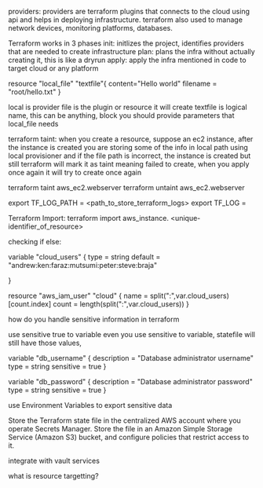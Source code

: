 providers: providers are terraform plugins that connects to the cloud using api and helps in deploying infrastructure.
terraform also used to manage network devices, monitoring platforms, databases.

Terraform works in 3 phases
init: initlizes the project, identifies providers that are needed to create infrastructure
plan:  plans the infra without actually creating it, this is like a dryrun
apply: apply the infra mentioned in code to target cloud or any platform

resource "local_file" "textfile"{
    content="Hello world"
    filename = "root/hello.txt"
}

local is provider file is the plugin or resource it will create textfile is logical name, this can be anything, block you should provide parameters that local_file needs
 

terraform taint:
when you create a resource, suppose an ec2 instance, after the instance is created you are storing some of the info in local path using local provisioner and if the file path is incorrect, the instance is created but still terraform will mark it as taint meaning failed to create, when you apply once again it will try to create once again

terraform taint aws_ec2.webserver 
terraform untaint aws_ec2.webserver

export TF_LOG_PATH = <path_to_store_terraform_logs>
export TF_LOG = <log-level>


Terraform Import:
terraform import aws_instance.<resource-name> <unique-identifier_of_resource>


checking if else:




variable "cloud_users" {
     type = string
     default = "andrew:ken:faraz:mutsumi:peter:steve:braja"
  
}

resource "aws_iam_user" "cloud" {
  name = split(":",var.cloud_users)[count.index]
  count = length(split(":",var.cloud_users))
}


how do you handle sensitive information in terraform 

use sensitive true to variable
even you use sensitive to variable, statefile will still have those values, 

variable "db_username" {
  description = "Database administrator username"
  type        = string
  sensitive   = true
}

variable "db_password" {
  description = "Database administrator password"
  type        = string
  sensitive   = true
}

use Environment Variables to export sensitive data


Store the Terraform state file in the centralized AWS account where you operate Secrets Manager. Store the file in an Amazon Simple Storage Service (Amazon S3) bucket, and configure policies that restrict access to it. 


integrate with vault services

what is resource targetting?



